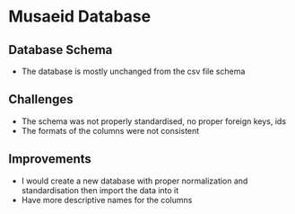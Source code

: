 # Musaeid Database

## Database Schema
- The database is mostly unchanged from the csv file schema

## Challenges
- The schema was not properly standardised, no proper foreign keys, ids
- The formats of the columns were not consistent

## Improvements
- I would create a new database with proper normalization and standardisation then import the data into it
- Have more descriptive names for the columns




